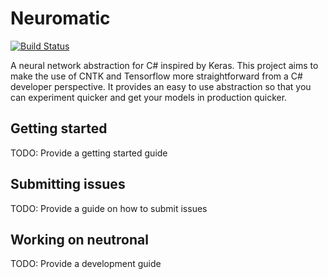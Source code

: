 # Neuromatic
[![Build Status](https://travis-ci.org/wmeints/Neuromatic.svg?branch=master)](https://travis-ci.org/wmeints/Neuromatic)

A neural network abstraction for C# inspired by Keras. This project aims to make the use of CNTK and Tensorflow
more straightforward from a C# developer perspective. It provides an easy to use abstraction so that you can experiment
quicker and get your models in production quicker.

## Getting started
TODO: Provide a getting started guide

## Submitting issues
TODO: Provide a guide on how to submit issues

## Working on neutronal
TODO: Provide a development guide
